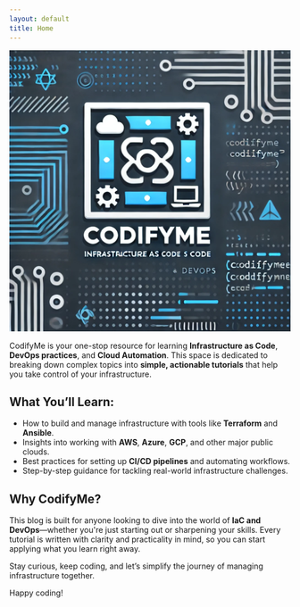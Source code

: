 ```yaml
---
layout: default
title: Home
---
```


![alt text](docs/images/codifyme.png)

CodifyMe is your one-stop resource for learning **Infrastructure as Code**, **DevOps practices**, and **Cloud Automation**. This space is dedicated to breaking down complex topics into **simple, actionable tutorials** that help you take control of your infrastructure.  

## What You’ll Learn:  
- How to build and manage infrastructure with tools like **Terraform** and **Ansible**.  
- Insights into working with **AWS**, **Azure**, **GCP**, and other major public clouds.  
- Best practices for setting up **CI/CD pipelines** and automating workflows.  
- Step-by-step guidance for tackling real-world infrastructure challenges.  

## Why CodifyMe?  
This blog is built for anyone looking to dive into the world of **IaC and DevOps**—whether you're just starting out or sharpening your skills. Every tutorial is written with clarity and practicality in mind, so you can start applying what you learn right away.  

Stay curious, keep coding, and let’s simplify the journey of managing infrastructure together.  

Happy coding!  
